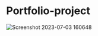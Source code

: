 # Portfolio-project
![Screenshot 2023-07-03 160648](https://github.com/manvideore21/Portfolio-project/assets/137396100/36d60b77-9fe3-4a1d-ab72-bca69d5331cf)
